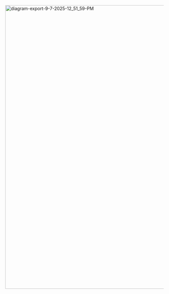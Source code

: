 <img width="1659" height="903" alt="diagram-export-9-7-2025-12_51_59-PM" src="https://github.com/user-attachments/assets/c56592f9-0a95-414d-8106-04931b630fad" />
